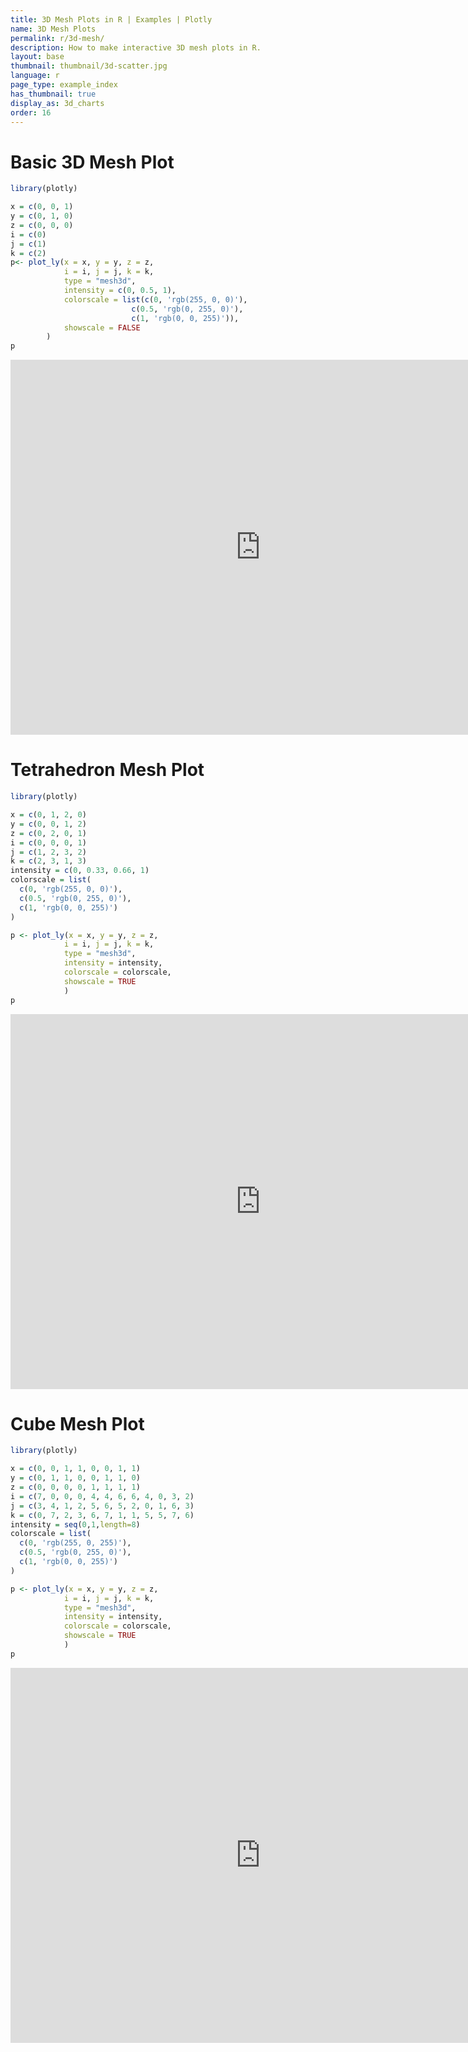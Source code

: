 ```yaml
---
title: 3D Mesh Plots in R | Examples | Plotly
name: 3D Mesh Plots
permalink: r/3d-mesh/
description: How to make interactive 3D mesh plots in R.
layout: base
thumbnail: thumbnail/3d-scatter.jpg
language: r
page_type: example_index
has_thumbnail: true
display_as: 3d_charts
order: 16
---
```



# Basic 3D Mesh Plot
```r
library(plotly)

x = c(0, 0, 1)
y = c(0, 1, 0)
z = c(0, 0, 0)
i = c(0)
j = c(1)
k = c(2)
p<- plot_ly(x = x, y = y, z = z,
            i = i, j = j, k = k,
            type = "mesh3d",
            intensity = c(0, 0.5, 1),
            colorscale = list(c(0, 'rgb(255, 0, 0)'),
                           c(0.5, 'rgb(0, 255, 0)'),
                           c(1, 'rgb(0, 0, 255)')),
            showscale = FALSE
        )
p
```
<iframe height="600" id="igraph" scrolling="no" seamless="seamless" src="https://plot.ly/~RPlotBot/3024.embed" width="800" frameBorder="0"></iframe>

# Tetrahedron Mesh Plot

```r
library(plotly)

x = c(0, 1, 2, 0)
y = c(0, 0, 1, 2)
z = c(0, 2, 0, 1)
i = c(0, 0, 0, 1)
j = c(1, 2, 3, 2)
k = c(2, 3, 1, 3)
intensity = c(0, 0.33, 0.66, 1)
colorscale = list(
  c(0, 'rgb(255, 0, 0)'),
  c(0.5, 'rgb(0, 255, 0)'),
  c(1, 'rgb(0, 0, 255)')
)

p <- plot_ly(x = x, y = y, z = z,
            i = i, j = j, k = k,
            type = "mesh3d",
            intensity = intensity,
            colorscale = colorscale,
            showscale = TRUE
            )
p
```

<iframe height="600" id="igraph" scrolling="no" seamless="seamless" src="https://plot.ly/~RPlotBot/3026.embed" width="800" frameBorder="0"></iframe>

# Cube Mesh Plot

```r
library(plotly)

x = c(0, 0, 1, 1, 0, 0, 1, 1)
y = c(0, 1, 1, 0, 0, 1, 1, 0)
z = c(0, 0, 0, 0, 1, 1, 1, 1)
i = c(7, 0, 0, 0, 4, 4, 6, 6, 4, 0, 3, 2)
j = c(3, 4, 1, 2, 5, 6, 5, 2, 0, 1, 6, 3)
k = c(0, 7, 2, 3, 6, 7, 1, 1, 5, 5, 7, 6)
intensity = seq(0,1,length=8)
colorscale = list(
  c(0, 'rgb(255, 0, 255)'),
  c(0.5, 'rgb(0, 255, 0)'),
  c(1, 'rgb(0, 0, 255)')
)

p <- plot_ly(x = x, y = y, z = z,
            i = i, j = j, k = k,
            type = "mesh3d",
            intensity = intensity,
            colorscale = colorscale,
            showscale = TRUE
            )
p
```

<iframe height="600" id="igraph" scrolling="no" seamless="seamless" src="https://plot.ly/~RPlotBot/3028.embed" width="800" frameBorder="0"></iframe>
